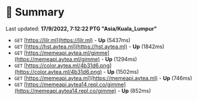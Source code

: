 # 📖 Summary
Last updated: **17/9/2022, 7:12:22 PTG "Asia/Kuala_Lumpur"**

- `GET` [https://lilr.ml](https://lilr.ml) - **Up** (5437ms)
- `GET` [https://hst.aytea.ml](https://hst.aytea.ml) - **Up** (1842ms)
- `GET` [https://memeapi.aytea.ml/gimme](https://memeapi.aytea.ml/gimme) - **Up** (1294ms)
- `GET` [https://color.aytea.ml/4b31d6.png](https://color.aytea.ml/4b31d6.png) - **Up** (1502ms)
- `GET` [https://memeapi.aytea.ml](https://memeapi.aytea.ml) - **Up** (746ms)
- `GET` [https://memeapi.aytea14.repl.co/gimme](https://memeapi.aytea14.repl.co/gimme) - **Up** (852ms)

